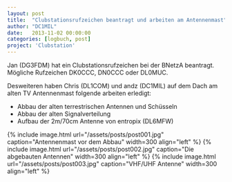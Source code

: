 ```yaml
---
layout: post
title:  "Clubstationsrufzeichen beantragt und arbeiten am Antennenmast"
author: "DC1MIL"
date:   2013-11-02 00:00:00
categories: [logbuch, post]
project: 'Clubstation'
---
```


Jan (DG3FDM) hat ein Clubstationsrufzeichen bei der BNetzA beantragt.
Mögliche Rufzeichen DK0CCC, DN0CCC oder DL0MUC.

Desweiteren haben Chris (DL1COM) und andz (DC1MIL) auf dem Dach am alten TV Antennenmast folgende arbeiten erledigt:

* Abbau der alten terrestrischen Antennen und Schüsseln
* Abbau der alten Signalverteilung
* Aufbau der 2m/70cm Antenne von entropix (DL6MFW)

{% include image.html url="/assets/posts/post001.jpg" caption="Antennenmast vor dem Abbau" width=300 align="left" %}
{% include image.html url="/assets/posts/post002.jpg" caption="Die abgebauten Antennen" width=300 align="left" %}
{% include image.html url="/assets/posts/post003.jpg" caption="VHF/UHF Antenne" width=300 align="left" %}